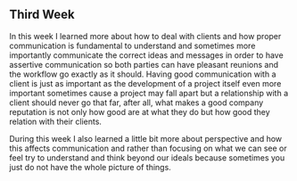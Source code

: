 ## Third Week
In this week I learned more about how to deal with clients and how proper communication is fundamental to understand and sometimes more importantly communicate the correct ideas and messages in order to have assertive communication so both parties can have pleasant reunions and the workflow go exactly as it should. Having good communication with a client is just as important as the development of a project itself even more important sometimes cause a project may fall apart but a relationship with a client should never go that far, after all, what makes a good company reputation is not only how good are at what they do but how good they relation with their clients.

During this week I also learned a little bit more about perspective and how this affects communication and rather than focusing on what we can see or feel try to understand and think beyond our ideals because sometimes you just do not have the whole picture of things.
